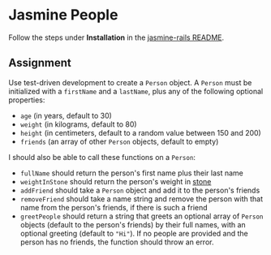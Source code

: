 # Jasmine People

Follow the steps under **Installation** in the [jasmine-rails README](https://github.com/searls/jasmine-rails).

## Assignment

Use test-driven development to create a `Person` object. A `Person` must be initialized with a `firstName` and a `lastName`, plus any of the following optional properties:

* `age` (in years, default to 30)
* `weight` (in kilograms, default to 80)
* `height` (in centimeters, default to a random value between 150 and 200)
* `friends` (an array of other `Person` objects, default to empty)

I should also be able to call these functions on a `Person`:

* `fullName` should return the person's first name plus their last name
* `weightInStone` should return the person's weight in [stone](http://en.wikipedia.org/wiki/Stone_%28unit%29)
* `addFriend` should take a `Person` object and add it to the person's friends
* `removeFriend` should take a name string and remove the person with that name from the person's friends, if there is such a friend
* `greetPeople` should return a string that greets an optional array of `Person` objects (default to the person's friends) by their full names, with an optional greeting (default to `"Hi"`). If no people are provided and the person has no friends, the function should throw an error.
